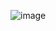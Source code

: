 ![image](https://user-images.githubusercontent.com/61599564/143142788-2ae57fc2-e9bd-4984-aaf1-0f142fbb2f1e.png)
